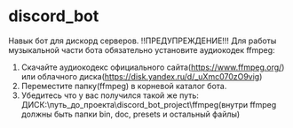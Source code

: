 # discord_bot
Навык бот для дискорд серверов.
!!ПРЕДУПРЕЖДЕНИЕ!!!
Для работы музыкальной части бота обязательно установите аудиокодек ffmpeg:
1. Скачайте аудиокодекс официального сайта(https://www.ffmpeg.org/) или облачного диска(https://disk.yandex.ru/d/_uXmc070zO9vig)
2. Переместите папку(ffmpeg) в корневой каталог бота.
3. Убедитесь что у вас получился такой же путь: ДИСК:\путь_до_проекта\discord_bot_project\ffmpeg(внутри ffmpeg должны быть папки bin, doc, presets и остальный файлы)
